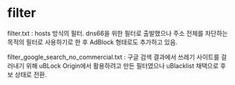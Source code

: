 # filter


filter.txt : hosts 방식의 필터. dns66을 위한 필터로 출발했으나 주소 전체를 차단하는 목적의 필터로 사용하기로 한 후 AdBlock 형태로도 추가하고 있음. 

filter_google_search_no_commercial.txt : 구글 검색 결과에서 쓰레기 사이트를 걸러내기 위해 uBLock Origin에서 활용하려고 만든 필터였으나 uBlacklist 채택으로 후보 상태로 전환. 
